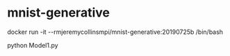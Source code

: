 # mnist-generative

docker run -it --rmjeremycollinsmpi/mnist-generative:20190725b /bin/bash

python Model1.py
